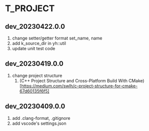 # T_PROJECT

## dev_20230422.0.0
1. change setter/getter format
    set_name, name
2. add k_source_dir in yh::util
3. update unit test code

## dev_20230419.0.0
1. change project structure
    1. (C++ Project Structure and Cross-Platform Build With CMake)[https://medium.com/swlh/c-project-structure-for-cmake-67d60135f6f5]

## dev_20230409.0.0
1. add .clang-format, .gitignore
2. add vscode's settings.json
